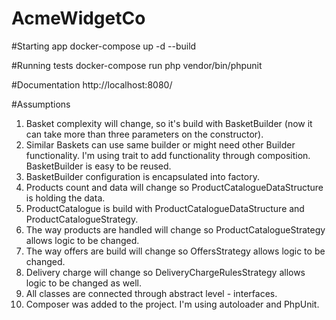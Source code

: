 # AcmeWidgetCo

#Starting app
docker-compose up -d --build

#Running tests
docker-compose run php vendor/bin/phpunit

#Documentation
http://localhost:8080/

#Assumptions
1. Basket complexity will change, so it's build with BasketBuilder (now it can take more than three parameters on the constructor).
2. Similar Baskets can use same builder or might need other Builder functionality. I'm using trait to add functionality through composition. BasketBuilder is easy to be reused.
3. BasketBuilder configuration is encapsulated into factory.
4. Products count and data will change so ProductCatalogueDataStructure is holding the data.
5. ProductCatalogue is build with ProductCatalogueDataStructure and ProductCatalogueStrategy.
6. The way products are handled will change so ProductCatalogueStrategy allows logic to be changed.
7. The way offers are build will change so OffersStrategy allows logic to be changed.
8. Delivery charge will change so DeliveryChargeRulesStrategy allows logic to be changed as well.
9. All classes are connected through abstract level - interfaces.
10. Composer was added to the project. I'm using autoloader and PhpUnit. 
